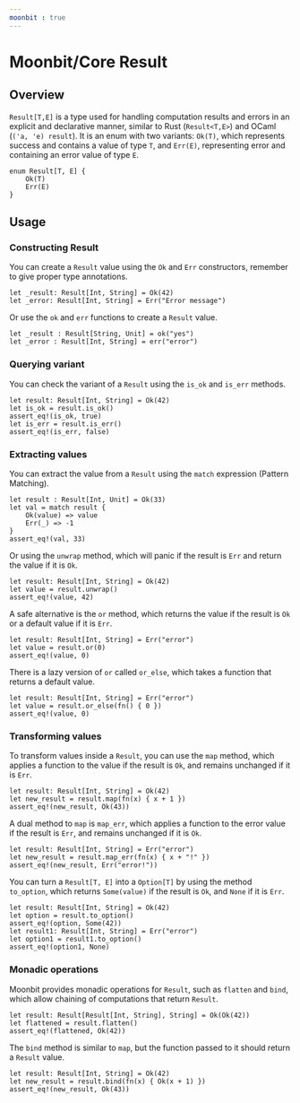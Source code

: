 ```yaml
---
moonbit : true
---
```


# Moonbit/Core Result

## Overview
`Result[T,E]` is a type used for handling computation results and errors in an explicit and declarative manner, similar to Rust (`Result<T,E>`) and OCaml (`('a, 'e) result`). 
It is an enum with two variants: `Ok(T)`, which represents success and contains a value of type `T`, and `Err(E)`, representing error and containing an error value of type `E`. 
```moonbit skip
enum Result[T, E] {
    Ok(T)
    Err(E)
}
```

## Usage
### Constructing Result
You can create a `Result` value using the `Ok` and `Err` constructors, remember to give proper type annotations.
```moonbit
let _result: Result[Int, String] = Ok(42)
let _error: Result[Int, String] = Err("Error message")
```

Or use the `ok` and `err` functions to create a `Result` value.
```moonbit
let _result : Result[String, Unit] = ok("yes")
let _error : Result[Int, String] = err("error")
```

### Querying variant
You can check the variant of a `Result` using the `is_ok` and `is_err` methods.
```moonbit
let result: Result[Int, String] = Ok(42)
let is_ok = result.is_ok()
assert_eq!(is_ok, true)
let is_err = result.is_err()
assert_eq!(is_err, false)
```

### Extracting values
You can extract the value from a `Result` using the `match` expression (Pattern Matching).
```moonbit
let result : Result[Int, Unit] = Ok(33)
let val = match result {
    Ok(value) => value
    Err(_) => -1
}
assert_eq!(val, 33)
```

Or using the `unwrap` method, which will panic if the result is `Err` and return the value if it is `Ok`.
```moonbit
let result: Result[Int, String] = Ok(42)
let value = result.unwrap()
assert_eq!(value, 42)
```

A safe alternative is the `or` method, which returns the value if the result is `Ok` or a default value if it is `Err`.
```moonbit
let result: Result[Int, String] = Err("error")
let value = result.or(0)
assert_eq!(value, 0)
```

There is a lazy version of `or` called `or_else`, which takes a function that returns a default value.
```moonbit
let result: Result[Int, String] = Err("error")
let value = result.or_else(fn() { 0 })
assert_eq!(value, 0)
```

### Transforming values
To transform values inside a `Result`, you can use the `map` method, which applies a function to the value if the result is `Ok`,
and remains unchanged if it is `Err`.
```moonbit
let result: Result[Int, String] = Ok(42)
let new_result = result.map(fn(x) { x + 1 })
assert_eq!(new_result, Ok(43))
```

A dual method to `map` is `map_err`, which applies a function to the error value if the result is `Err`, and remains unchanged if it is `Ok`.
```moonbit
let result: Result[Int, String] = Err("error")
let new_result = result.map_err(fn(x) { x + "!" })
assert_eq!(new_result, Err("error!"))
```

You can turn a `Result[T, E]` into a `Option[T]` by using the method `to_option`, which returns `Some(value)` if the result is `Ok`, and `None` if it is `Err`.
```moonbit
let result: Result[Int, String] = Ok(42)
let option = result.to_option()
assert_eq!(option, Some(42))
let result1: Result[Int, String] = Err("error")
let option1 = result1.to_option()
assert_eq!(option1, None)
```

### Monadic operations
Moonbit provides monadic operations for `Result`, such as `flatten` and `bind`, which allow chaining of computations that return `Result`.
```moonbit
let result: Result[Result[Int, String], String] = Ok(Ok(42))
let flattened = result.flatten()
assert_eq!(flattened, Ok(42))
```

The `bind` method is similar to `map`, but the function passed to it should return a `Result` value. 
```moonbit
let result: Result[Int, String] = Ok(42)
let new_result = result.bind(fn(x) { Ok(x + 1) })
assert_eq!(new_result, Ok(43))
```
